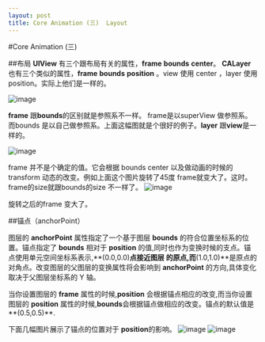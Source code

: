 ```yaml
---
layout: post
title: Core Animation (三)  Layout
---
```



#Core Animation (三)

##布局
**UIView** 有三个跟布局有关的属性，**frame** **bounds** **center**。 **CALayer** 也有三个类似的属性，**frame** **bounds** **position** 。view 使用 center ，layer 使用position。实际上他们是一样的。

![image](http://m2.img.libdd.com/farm4/2013/0908/15/2875A64D846B3A739E72CBE40653C6C84E8E392A3B4B6_540_309.JPEG)

**frame** 跟**bounds**的区别就是参照系不一样。 frame是以superView 做参照系。 而bounds 是以自己做参照系。上面这幅图就是个很好的例子。**layer** 跟**view**是一样的。

![image](https://developer.apple.com/library/ios/documentation/WindowsViews/Conceptual/ViewPG_iPhoneOS/Art/rotated_view.jpg)

frame 并不是个确定的值。它会根据 bounds center 以及做动画的时候的transform 动态的改变。例如上面这个图片旋转了45度 frame就变大了。这时。frame的size就跟bounds的size 不一样了。
![image](http://m2.img.libdd.com/farm4/2013/0908/15/6B69C122D6E1A980BA9FBE74E20E63D144DA6172230CC_600_400.PNG)

旋转之后的frame 变大了。

##锚点（anchorPoint）

图层的 **anchorPoint** 属性指定了一个基于图层 **bounds** 的符合位置坐标系的位置。锚点指定了 **bounds** 相对于 **position** 的值,同时也作为变换时候的支点。锚点使用单元空间坐标系表示,**(0.0,0.0)**点接近图层 的原点,而**(1.0,1.0)**是原点的对角点。改变图层的父图层的变换属性将会影响到 **anchorPoint** 的方向,具体变化取决于父图层坐标系的 Y 轴。

当你设置图层的 **frame** 属性的时候,**position** 会根据锚点相应的改变,而当你设置图层的 **position** 属性的时候,**bounds**会根据锚点做相应的改变。锚点的默认值是**(0.5,0.5)**.

下面几幅图片展示了锚点的位置对于 **position**的影响。
![image](https://developer.apple.com/library/ios/documentation/Cocoa/Conceptual/CoreAnimation_guide/Art/layer_coords_anchorpoint_position_2x.png)
![image](https://developer.apple.com/library/ios/documentation/Cocoa/Conceptual/CoreAnimation_guide/Art/layer_coords_anchorpoint_transform_2x.png)
